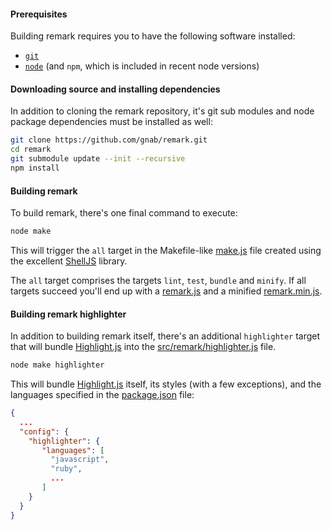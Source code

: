 #### Prerequisites

Building remark requires you to have the following software installed:
  * [`git`](http://git-scm.com/)
  * [`node`](http://nodejs.org/) (and `npm`, which is included in recent node versions)

#### Downloading source and installing dependencies

In addition to cloning the remark repository, it's git sub modules and node package dependencies must be installed as well:

```sh
git clone https://github.com/gnab/remark.git
cd remark
git submodule update --init --recursive
npm install
```

#### Building remark

To build remark, there's one final command to execute:

```sh
node make
```

This will trigger the `all` target in the Makefile-like [make.js](https://github.com/gnab/remark/blob/master/make.js) file created using the excellent [ShellJS](https://github.com/arturadib/shelljs) library.

The `all` target comprises the targets `lint`, `test`, `bundle` and `minify`. If all targets succeed you'll end up with a [remark.js](https://github.com/gnab/remark/blob/master/remark.js) and a minified [remark.min.js](https://github.com/gnab/remark/blob/master/remark.min.js).

#### Building remark highlighter

In addition to building remark itself, there's an additional `highlighter` target that will bundle [Highlight.js](http://softwaremaniacs.org/soft/highlight/en/) into the [src/remark/highlighter.js](https://github.com/gnab/remark/blob/master/src/remark/highlighter.js) file.

```sh
node make highlighter
```

This will bundle [Highlight.js](http://softwaremaniacs.org/soft/highlight/en/) itself, its styles (with a few exceptions), and the languages specified in the [package.json](https://github.com/gnab/remark/blob/master/package.json) file:

```json
{
  ...
  "config": {
    "highlighter": {
       "languages": [
         "javascript",
         "ruby",
         ...
       ]
    }
  }
}
```